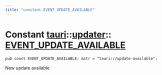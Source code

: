 ```yaml
---
title: "constant.EVENT_UPDATE_AVAILABLE"
---
```


# Constant [tauri](/docs/api/rust/tauri/../index.html)::​[updater](/docs/api/rust/tauri/index.html)::​[EVENT_UPDATE_AVAILABLE](/docs/api/rust/tauri/)

```
pub const EVENT_UPDATE_AVAILABLE: &str = "tauri://update-available";
```

New update available

